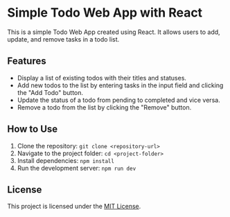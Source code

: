 # Simple Todo Web App with React

This is a simple Todo Web App created using React. It allows users to add, update, and remove tasks in a todo list.

## Features

- Display a list of existing todos with their titles and statuses.
- Add new todos to the list by entering tasks in the input field and clicking the "Add Todo" button.
- Update the status of a todo from pending to completed and vice versa.
- Remove a todo from the list by clicking the "Remove" button.

## How to Use

1. Clone the repository: `git clone <repository-url>`
2. Navigate to the project folder: `cd <project-folder>`
3. Install dependencies: `npm install`
4. Run the development server: `npm run dev`

## License

This project is licensed under the [MIT License](LICENSE).
